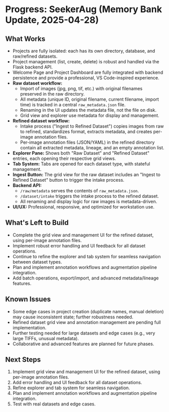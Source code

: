 # Progress: SeekerAug (Memory Bank Update, 2025-04-28)

## What Works

- Projects are fully isolated: each has its own directory, database, and raw/refined datasets.
- Project management (list, create, delete) is robust and handled via the Flask backend API.
- Welcome Page and Project Dashboard are fully integrated with backend persistence and provide a professional, VS Code-inspired experience.
- **Raw dataset workflow:** 
  - Import of images (jpg, png, tif, etc.) with original filenames preserved in the raw directory.
  - All metadata (unique ID, original filename, current filename, import time) is tracked in a central `raw_metadata.json` file.
  - Renaming in the UI updates the metadata file, not the file on disk.
  - Grid view and explorer use metadata for display and management.
- **Refined dataset workflow:**
  - Intake process ("Ingest to Refined Dataset") copies images from raw to refined, standardizes format, extracts metadata, and creates per-image annotation files.
  - Per-image annotation files (JSON/YAML) in the refined directory contain all extracted metadata, lineage, and an empty annotation list.
- **Explorer Pane:** Shows both "Raw Dataset" and "Refined Dataset" entries, each opening their respective grid views.
- **Tab System:** Tabs are opened for each dataset type, with stateful management.
- **Ingest Button:** The grid view for the raw dataset includes an "Ingest to Refined Dataset" button to trigger the intake process.
- **Backend API:** 
  - `/raw/metadata` serves the contents of `raw_metadata.json`.
  - `/dataset/intake` triggers the intake process to the refined dataset.
  - All renaming and display logic for raw images is metadata-driven.
- **UI/UX:** Professional, responsive, and optimized for workstation use.

## What's Left to Build

- Complete the grid view and management UI for the refined dataset, using per-image annotation files.
- Implement robust error handling and UI feedback for all dataset operations.
- Continue to refine the explorer and tab system for seamless navigation between dataset types.
- Plan and implement annotation workflows and augmentation pipeline integration.
- Add batch operations, export/import, and advanced metadata/lineage features.

## Known Issues

- Some edge cases in project creation (duplicate names, manual deletion) may cause inconsistent state; further robustness needed.
- Refined dataset grid view and annotation management are pending full implementation.
- Further testing needed for large datasets and edge cases (e.g., very large TIFFs, unusual metadata).
- Collaborative and advanced features are planned for future phases.

## Next Steps

1. Implement grid view and management UI for the refined dataset, using per-image annotation files.
2. Add error handling and UI feedback for all dataset operations.
3. Refine explorer and tab system for seamless navigation.
4. Plan and implement annotation workflows and augmentation pipeline integration.
5. Test with real datasets and edge cases.
